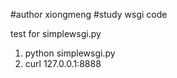 #author xiongmeng 
#study wsgi code  

test for simplewsgi.py
 1. python simplewsgi.py 
 2. curl 127.0.0.1:8888
